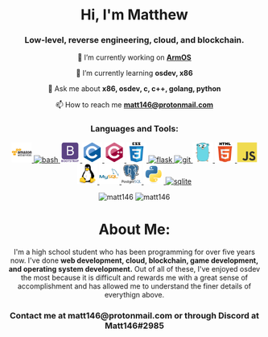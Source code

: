 <h1 align="center">Hi, I'm Matthew</h1>
<h3 align="center">Low-level, reverse engineering, cloud, and blockchain.</h3>

<div align="center" stle="text-align: center; display: block; margin-left: auto; margin-right: auto; list-style:none;">

🔭 I’m currently working on <b>[ArmOS](https://github.com/Matt146/ArmOS)</b>

🌱 I’m currently learning **osdev, x86**

💬 Ask me about **x86, osdev, c, c++, golang, python**

📫 How to reach me **matt146@protonmail.com**
</div>

<h3 align="center">Languages and Tools:</h3>
<p align="center"> <a href="https://aws.amazon.com" target="_blank"> <img src="https://raw.githubusercontent.com/devicons/devicon/master/icons/amazonwebservices/amazonwebservices-original-wordmark.svg" alt="aws" width="40" height="40"/> </a> <a href="https://www.gnu.org/software/bash/" target="_blank"> <img src="https://www.vectorlogo.zone/logos/gnu_bash/gnu_bash-icon.svg" alt="bash" width="40" height="40"/> </a> <a href="https://getbootstrap.com" target="_blank"> <img src="https://raw.githubusercontent.com/devicons/devicon/master/icons/bootstrap/bootstrap-plain-wordmark.svg" alt="bootstrap" width="40" height="40"/> </a> <a href="https://www.cprogramming.com/" target="_blank"> <img src="https://raw.githubusercontent.com/devicons/devicon/master/icons/c/c-original.svg" alt="c" width="40" height="40"/> </a> <a href="https://www.w3schools.com/cpp/" target="_blank"> <img src="https://raw.githubusercontent.com/devicons/devicon/master/icons/cplusplus/cplusplus-original.svg" alt="cplusplus" width="40" height="40"/> </a> <a href="https://www.w3schools.com/css/" target="_blank"> <img src="https://raw.githubusercontent.com/devicons/devicon/master/icons/css3/css3-original-wordmark.svg" alt="css3" width="40" height="40"/> </a> <a href="https://flask.palletsprojects.com/" target="_blank"> <img src="https://www.vectorlogo.zone/logos/pocoo_flask/pocoo_flask-icon.svg" alt="flask" width="40" height="40"/> </a> <a href="https://git-scm.com/" target="_blank"> <img src="https://www.vectorlogo.zone/logos/git-scm/git-scm-icon.svg" alt="git" width="40" height="40"/> </a> <a href="https://golang.org" target="_blank"> <img src="https://raw.githubusercontent.com/devicons/devicon/master/icons/go/go-original.svg" alt="go" width="40" height="40"/> </a> <a href="https://www.w3.org/html/" target="_blank"> <img src="https://raw.githubusercontent.com/devicons/devicon/master/icons/html5/html5-original-wordmark.svg" alt="html5" width="40" height="40"/> </a> <a href="https://developer.mozilla.org/en-US/docs/Web/JavaScript" target="_blank"> <img src="https://raw.githubusercontent.com/devicons/devicon/master/icons/javascript/javascript-original.svg" alt="javascript" width="40" height="40"/> </a> <a href="https://www.linux.org/" target="_blank"> <img src="https://raw.githubusercontent.com/devicons/devicon/master/icons/linux/linux-original.svg" alt="linux" width="40" height="40"/> </a> <a href="https://www.mysql.com/" target="_blank"> <img src="https://raw.githubusercontent.com/devicons/devicon/master/icons/mysql/mysql-original-wordmark.svg" alt="mysql" width="40" height="40"/> </a> <a href="https://www.postgresql.org" target="_blank"> <img src="https://raw.githubusercontent.com/devicons/devicon/master/icons/postgresql/postgresql-original-wordmark.svg" alt="postgresql" width="40" height="40"/> </a> <a href="https://www.python.org" target="_blank"> <img src="https://raw.githubusercontent.com/devicons/devicon/master/icons/python/python-original.svg" alt="python" width="40" height="40"/> </a> <a href="https://www.sqlite.org/" target="_blank"> <img src="https://www.vectorlogo.zone/logos/sqlite/sqlite-icon.svg" alt="sqlite" width="40" height="40"/> </a> </p>

<div class="embeds" style="display: block; margin-left: auto; margin-right: auto; text-align: center;">
  <img style="display: inline-block;" src="https://github-readme-stats.vercel.app/api/top-langs?username=matt146&show_icons=true&locale=en&layout=compact" alt="matt146" />
  <img style="display: inline-block;" src="https://github-readme-stats.vercel.app/api?username=matt146&show_icons=true&locale=en" alt="matt146" />
</div>

<div class="about-me" style="display: block; margin-left: auto; margin-right: auto; text-align: center;">
<h1>About Me:</h1>
<p>I'm a high school student who has been programming for over five years now. I've done <b>web development, cloud, blockchain, game development, and operating system development.</b> Out of all of these, I've enjoyed osdev the most because it is difficult and rewards me with a great sense of accomplishment and has allowed me to understand the finer details of everythign above.</p>
<h3>Contact me at <b/>matt146@protonmail.com</b> or through Discord at <b/>Matt146#2985</b></h3> 
</div>
